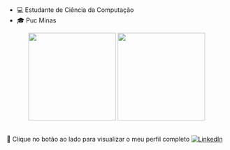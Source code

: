 - 💻 Estudante de Ciência da Computação
- :mortar_board: Puc Minas

<div align="center">
<img height="200em" src="https://github-readme-stats.vercel.app/api/top-langs/?username=Lucascluz&exclude_repo=KNN-Image-Classification&show_icons=true&hide_border=true&layout=compact&langs_count=8&theme=tokyonight"/>	
<img height="200em" src="https://github-readme-stats.vercel.app/api?username=Lucascluz&show_icons=true&hide_border=true&count_private=true&include_all_commits=true&theme=tokyonight" />
</div><br>	

🔗 Clique no botão ao lado para visualizar o meu perfil completo <a href="https://www.linkedin.com/in/lucascluz/"><img src="https://img.shields.io/badge/LinkedIn-%230077B5.svg?&style=flat-square&logo=linkedin&logoColor=white" alt="LinkedIn"> </a>
